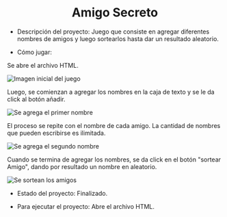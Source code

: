 <h1 align="center"> Amigo Secreto </h1>

- Descripción del proyecto: Juego que consiste en agregar diferentes nombres de amigos y luego sortearlos hasta dar un resultado aleatorio.

- Cómo jugar:

Se abre el archivo HTML.

![Imagen inicial del juego](https://github.com/user-attachments/assets/52a35f56-6253-4acd-8031-50da3fe8006c)

Luego, se comienzan a agregar los nombres en la caja de texto y se le da click al botón añadir.

![Se agrega el primer nombre](https://github.com/user-attachments/assets/c295fe41-5114-491e-b6c1-5ee6c77e859b)

El proceso se repite con el nombre de cada amigo. La cantidad de nombres que pueden escribirse es ilimitada.

![Se agrega el segundo nombre](https://github.com/user-attachments/assets/86b1f1cd-3732-4fff-be8e-1b000d9fefdb)


Cuando se termina de agregar los nombres, se da click en el botón "sortear Amigo", dando por resultado un nombre en aleatorio.

![Se sortean los amigos](https://github.com/user-attachments/assets/2da17395-1df3-4746-9b20-0786e9734133)


- Estado del proyecto: Finalizado.

- Para ejecutar el proyecto: Abre el archivo HTML.
